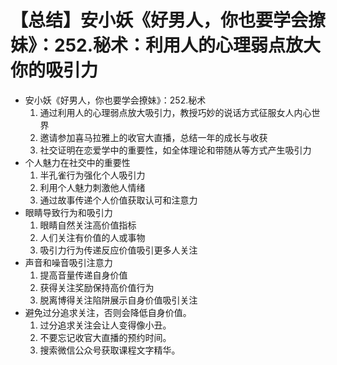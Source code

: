 # 【总结】安小妖《好男人，你也要学会撩妹》：252.秘术：利用人的心理弱点放大你的吸引力

-   安小妖《好男人，你也要学会撩妹》：252.秘术
    1.  通过利用人的心理弱点放大吸引力，教授巧妙的说话方式征服女人内心世界
    2.  邀请参加喜马拉雅上的收官大直播，总结一年的成长与收获
    3.  社交证明在恋爱学中的重要性，如全体理论和带随从等方式产生吸引力
-   个人魅力在社交中的重要性
    1.  半孔雀行为强化个人吸引力
    2.  利用个人魅力刺激他人情绪
    3.  通过故事传递个人价值获取认可和注意力
-   眼睛导致行为和吸引力
    1.  眼睛自然关注高价值指标
    2.  人们关注有价值的人或事物
    3.  吸引力行为传递反应价值吸引更多人关注
-   声音和噪音吸引注意力
    1.  提高音量传递自身价值
    2.  获得关注奖励保持高价值行为
    3.  脱离博得关注陷阱展示自身价值吸引关注
-   避免过分追求关注，否则会降低自身价值。
    1.  过分追求关注会让人变得像小丑。
    2.  不要忘记收官大直播的预约时间。
    3.  搜索微信公众号获取课程文字精华。